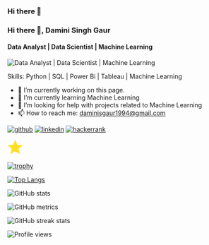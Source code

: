 ### Hi there 👋
### Hi there 👋, Damini Singh Gaur
#### Data Analyst | Data Scientist | Machine Learning
![Data Analyst | Data Scientist | Machine Learning](https://www.google.com/imgres?imgurl=https%3A%2F%2Fwww.hmr.co.com%2Fwp-content%2Fuploads%2F2021%2F04%2FOurData_Banner_FI.jpg&imgrefurl=https%3A%2F%2Fwww.hmr.co.com%2Four-data%2F&tbnid=m-wGVBIs_NtyTM&vet=10COUBEDMotAJqFwoTCMDtos3LuPsCFQAAAAAdAAAAABAE..i&docid=C-rv8enkXCdQ2M&w=1200&h=628&q=data%20banner&hl=en&ved=0COUBEDMotAJqFwoTCMDtos3LuPsCFQAAAAAdAAAAABAE)


Skills: Python | SQL | Power Bi | Tableau | Machine Learning

- 🔭 I’m currently working on this page. 
- 🌱 I’m currently learning Machine Learning 
- 🤔 I’m looking for help with projects related to Machine Learning 
- 📫 How to reach me: daminisgaur1994@gmail.com 


[<img src='https://cdn.jsdelivr.net/npm/simple-icons@3.0.1/icons/github.svg' alt='github' height='40'>](https://github.com/94Damini)  [<img src='https://cdn.jsdelivr.net/npm/simple-icons@3.0.1/icons/linkedin.svg' alt='linkedin' height='40'>](https://www.linkedin.com/in/www.linkedin.com/in/damini-singh-gaur-511145243/)  [<img src='https://cdn.jsdelivr.net/npm/simple-icons@3.0.1/icons/hackerrank.svg' alt='hackerrank' height='40'>](daminisgaur1994)  

<a href='https://stars.github.com/'><img src='https://raw.githubusercontent.com/acervenky/animated-github-badges/master/assets/starbadge.gif' width='35' height='35'></a> 

[![trophy](https://github-profile-trophy.vercel.app/?username=94Damini)](https://github.com/ryo-ma/github-profile-trophy)

[![Top Langs](https://github-readme-stats.vercel.app/api/top-langs/?username=94Damini)](https://github.com/anuraghazra/github-readme-stats)

![GitHub stats](https://github-readme-stats.vercel.app/api?username=94Damini&show_icons=true)  

![GitHub metrics](https://metrics.lecoq.io/94Damini)  

![GitHub streak stats](https://github-readme-streak-stats.herokuapp.com/?user=94Damini)  

![Profile views](https://gpvc.arturio.dev/94Damini)  

